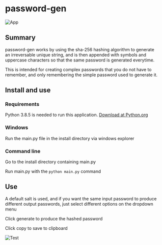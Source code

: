 # password-gen 
![App](https://i.imgur.com/uc2JMUa.png)

## Summary
password-gen works by using the sha-256 hashing algorithm to generate an irreversable unique string, and is then appended with symbols and uppercase characters so that the same password is generated everytime.

This is intended for creating complex passwords that you do not have to remember, and only remembering the simple password used to generate it.

## Install and use

### Requirements
Python 3.8.5 is needed to run this application.
[Download at Python.org](https://www.python.org/downloads/release/python-385/)

### Windows
Run the main.py file in the install directory via windows explorer

### Command line
Go to the install directory containing main.py

Run main.py with the `python main.py` command

## Use

A default salt is used, and if you want the same input password to produce different output passwords, just select different options on the dropdown menu


Click generate to produce the hashed password

Click copy to save to clipboard


![Test](https://i.imgur.com/lRtIFoy_d.webp?maxwidth=728&fidelity=grand)
